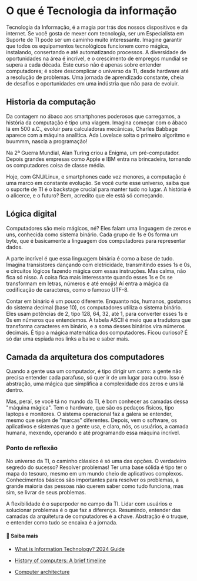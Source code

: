 # O que é Tecnologia da informação

Tecnologia da Informação, é a magia por trás dos nossos dispositivos e da internet. Se você gosta de mexer com tecnologia, ser um Especialista em Suporte de TI pode ser um caminho muito interessante. Imagine garantir que todos os equipamentos tecnológicos funcionem como mágica, instalando, consertando e até automatizando processos. A diversidade de oportunidades na área é incrível, e o crescimento de empregos mundial se supera a cada década. Este curso não é apenas sobre entender computadores; é sobre descomplicar o universo da TI, desde hardware até a resolução de problemas. Uma jornada de aprendizado constante, cheia de desafios e oportunidades em uma indústria que não para de evoluir.

## Historia da computação

Da contagem no ábaco aos smartphones poderosos que carregamos, a história da computação é tipo uma viagem. Imagina começar com o ábaco lá em 500 a.C., evoluir para calculadoras mecânicas, Charles Babbage aparece com a máquina analítica. Ada Lovelace solta o primeiro algoritmo e buummm, nascia a programação!

Na 2ª Guerra Mundial, Alan Turing criou a Enigma, um pré-computador. Depois grandes empresas como Apple e IBM entra na brincadeira, tornando os computadores coisa de classe média.

Hoje, com GNU/Linux, e smartphones cade vez menores, a computação é uma marco em constante evolução. Se você curte esse universo, saiba que o suporte de TI é o backstage crucial para manter tudo no lugar. A história é o alicerce, e o futuro? Bem, acredito que ele está só começando.

## Lógica digital

Computadores são meio mágicos, né? Eles falam uma linguagem de zeros e uns, conhecida como sistema binário. Cada grupo de 1s e 0s forma um byte, que é basicamente a linguagem dos computadores para representar dados.

A parte incrível é que essa linguagem binária é como a base de tudo. Imagina transistores dançando com eletricidade, transmitindo esses 1s e 0s, e circuitos lógicos fazendo mágica com essas instruções. Mas calma, não fica só nisso. A coisa fica mais interessante quando esses 1s e 0s se transformam em letras, números e até emojis! Aí entra a mágica da codificação de caracteres, como o famoso UTF-8.

Contar em binário é um pouco diferente. Enquanto nós, humanos, gostamos do sistema decimal (base 10), os computadores utiliza o sistema binário. Eles usam potências de 2, tipo 128, 64, 32, até 1, para converter esses 1s e 0s em números que entendemos. A tabela ASCII é meio que a tradutora que transforma caracteres em binário, e a soma desses binários vira números decimais. É tipo a mágica matemática dos computadores. Ficou curioso? É só dar uma espiada nos links a baixo e saber mais.

## Camada da arquitetura dos computadores

Quando a gente usa um computador, é tipo dirigir um carro: a gente não precisa entender cada parafuso, só quer ir de um lugar para outro. Isso é abstração, uma mágica que simplifica a complexidade dos zeros e uns lá dentro.

Mas, peraí, se você tá no mundo da TI, é bom conhecer as camadas dessa "máquina mágica". Tem o hardware, que são os pedaços físicos, tipo laptops e monitores. O sistema operacional faz a galera se entender, mesmo que sejam de "marcas" diferentes. Depois, vem o software, os aplicativos e sistemas que a gente usa, e claro, nós, os usuários, a camada humana, mexendo, operando e até programando essa máquina incrível.

### Ponto de reflexão

No universo da TI, o caminho clássico é só uma das opções. O verdadeiro segredo do sucesso? Resolver problemas! Ter uma base sólida é tipo ter o mapa do tesouro, mesmo em um mundo cheio de aplicativos complexos. Conhecimentos básicos são importantes para resolver os problemas, a grande maioria das pessoas não querem saber como tudo funciona, mas sim, se livrar de seus problemas.

A flexibilidade é o superpoder no campo da TI. Lidar com usuários e solucionar problemas é o que faz a diferença. Resumindo, entender das camadas da arquitetura de computadores é a chave. Abstração é o truque, e entender como tudo se encaixa é a jornada.

#### 🔗 Saiba mais

- [What is Information Technology? 2024 Guide](https://www.coursera.org/articles/what-is-information-technology)

- [History of computers: A brief timeline](https://www.livescience.com/20718-computer-history.html)

- [Computer architecture](https://www.tutorialspoint.com/what-is-computer-architecture)
